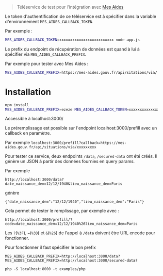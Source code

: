 > Téléservice de test pour l'intégration avec [Mes Aides](mes-aides.gouv.fr)

Le token d'authentification de ce téléservice est à spécifier dans la variable d'environnement `MES_AIDES_CALLBACK_TOKEN`.

Par exemple :

```bash
MES_AIDES_CALLBACK_TOKEN=xxxxxxxxxxxxxxxxxxxxxxxxx node app.js
```

Le prefix du endpoint de récupération de données est quand à lui à spécifier via `MES_AIDES_CALLBACK_PREFIX`.

Par exemple pour tester avec Mes Aides :
```bash
MES_AIDES_CALLBACK_PREFIX=https://mes-aides.gouv.fr/api/sitations/via/
```

# Installation

```bash
npm install
MES_AIDES_CALLBACK_PREFIX=ezeze MES_AIDES_CALLBACK_TOKEN=xxxxxxxxxxxxxxxxxxxxxxxxx node app.js
```

Accessible à localhost:3000/

Le préremplissage est possible sur l'endpoint localhost:3000/prefill avec un callback en paramètre.

Par exemple `localhost:3000/prefill?callback=https://mes-aides.gouv.fr/api/situations/via/xxxxxxxxx`

Pour tester ce service, deux endpoints `/data`, `/secured-data` ont été créés. Il génère un JSON  à partir des données fournies en query params.

Par exemple
```
http://localhost:3000/data?date_naissance_dem=12/12/1940&lieu_naissance_dem=Paris
```
génère
```
{"date_naissance_dem":"12/12/1940","lieu_naissance_dem":"Paris"}
```

Cela permet de tester le remplissage, par exemple avec :
```
http://localhost:3000/prefill/?code=date_naissance_dem=12/12/1940%26lieu_naissance_dem=Paris
```
Les `?`(`%3F`), `=`(`%3D`) et `&`(`%26`) de l'appel à `/data` doivent être URL encode pour fonctionner.

Pour fonctionner il faut spécifier le bon prefix
```
MES_AIDES_CALLBACK_PREFIX=http://localhost:3000/data?
MES_AIDES_CALLBACK_PREFIX=http://localhost:3000/secured-data?
```


```
php -S localhost:8000 -t examples/php
```
